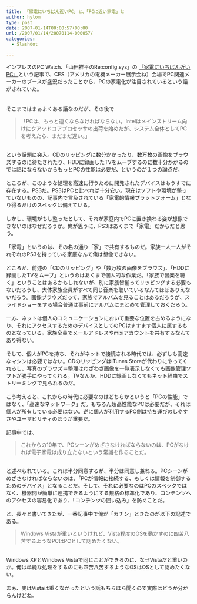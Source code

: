 ```yaml
---
title: 「家電にいちばん近いPC」と、「PCに近い家電」と
author: hylom
type: post
date: 2007-01-14T00:00:57+00:00
url: /2007/01/14/20070114-000057/
categories:
  - Slashdot

---
```

インプレスのPC Watch、「山田祥平のRe:config.sys」の [「家電にいちばん近いPC」][1]という記事で、CES（アメリカの電機メーカー展示会ね）会場でPC関連メーカーのブースが盛況だったことから、PCの家電化が注目されているという話がされていた。  
</br>   
そこまではまぁよくある話なのだが、その後で</br> 

> <div>
>   「PCは、もっと速くならなければならない。Intelはメインストリーム向けにクアッドコアプロセッサの出荷を始めたが、システム全体としてPCを考えたら、まだまだ遅い。」
> </div>

</br>   
という話題に突入。CDのリッピングに数分かかったり、数万枚の画像をブラウズするのに待たされたり、HDDに録画したTVをムーブするのに数十分かかるのでは話にならないからもっとPCの性能は必要だ、というのが１つの論点だ。</br>  
</br>   
ところが、このような処理を高速に行うために開発されたデバイスはもうすでに存在する。PS3だ。PS3はPCと比べれば十分安い。現在はソフトや環境が整っていないものの、記事内で言及されている「家電的情報プラットフォーム」となり得るだけのスペックは備えている。</br>  
</br>   
しかし、環境がもし整ったとして、それが家庭内でPCに置き換わる姿が想像できないのはなぜだろうか。俺が思うに、PS3はあくまで「家電」だからだと思う。</br>  
</br>   
「家電」というのは、その名の通り「家」で共有するものだ。家族一人一人がそれぞれのPS3を持っている家庭なんて俺は想像できない。</br>  
</br>   
ところが、前述の「CDのリッピング」や「数万枚の画像をブラウズ」、「HDDに録画したTVをムーブ」というのはあくまで個人的な作業だ。「家族で音楽を聴く」ということはあるかもしれないが、別に家族皆揃ってリッピングする必要もないだろうし、大体家族全員がすべて同じ音楽を聴いているなんてほぼありえないだろう。画像ブラウズだって、家族でアルバムを見ることはあるだろうが、スライドショーをする場合普通は事前にアルバムにまとめて管理しておくだろう。</br>  
</br>   
一方、ネットは個人のコミュニケーションにおいて重要な位置を占めるようになり、それにアクセスするためのデバイスとしてのPCはますます個人に属するものとなっている。家族全員でメールアドレスやmixiアカウントを共有するなんてあり得ない。</br>  
</br>   
そして、個人がPCを持ち、それがネットで接続される時代では、必ずしも高速なマシンは必要ではない。CDのリッピングはiTunes Storeが代わりにやってくれるし、写真のブラウズ＝整理はわざわざ画像を一覧表示しなくても画像管理ソフトが勝手にやってくれる。TVなんか、HDDに録画しなくてもネット経由でストリーミングで見られるのだ。</br>  
</br>   
こう考えると、これからの時代に必要なのはどちらかというと「PCの性能」ではなく、「高速なネットワーク」だ。もちろん超高性能なPCは必要だが、それは個人が所有している必要はない。逆に個人が利用するPC側は持ち運びのしやすさやユーザビリティのほうが重要だ。</br>  
</br>   
記事中では、</br> 

> <div>
>   これからの10年で、PCシーンがめざさなければならないのは、PCがなければ電子家電は成り立たないという常識を作ることだ。
> </div>

</br>   
と述べられている。これは半分同意するが、半分は同意し兼ねる。PCシーンがめざさなければならないのは、「PCが情報に接続する、もしくは情報を制御するためのデバイス」となることだ。そして、それに必要なのはPCのスペックではなく、機器間が簡単に連携できるようにする規格の標準化であり、コンテンツへのアクセスの容易化であり、「コンテンツの囲い込み」を防ぐことだ。</br>  
</br>   
と、長々と書いてきたが、一番記事中で俺が「カチン」ときたのが以下の記述である。</br> 

> <div>
>   Windows Vistaが重いというけれど、Vista程度のOSを動かすのに四苦八苦するようなPCはPCとして認めたくない。
> </div>

</br>   
Windows XPとWindows Vistaで同じことができるのに、なぜVistaだと重いのか。俺は単純な処理をするのにも四苦八苦するようなOSはOSとして認めたくない。</br>  
</br>   
まぁ、実はVistaは重くなかったという話もちらほら聞くので実際はどうか分からんけどね。</br>  
</br>

 [1]: http://pc.watch.impress.co.jp/docs/2007/0112/config141.htm
